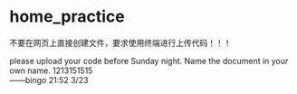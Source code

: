 # home_practice
不要在网页上直接创建文件，要求使用终端进行上传代码！！！

please upload your code before Sunday night. Name the document in your own name.
1213151515                                         
                                                               ——bingo 21:52 3/23
